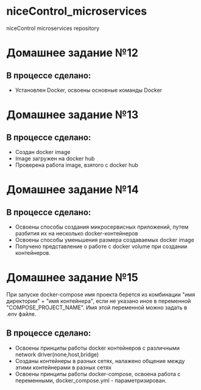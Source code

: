 # niceControl_microservices
niceControl microservices repository

# Домашнее задание №12

## В процессе сделано:
* Установлен Docker, освоены основные команды Docker

# Домашнее задание №13

## В процессе сделано:
* Создан docker image
* Image загружен на docker hub
* Проверена работа image, взятого с docker hub

# Домашнее задание №14

## В процессе сделано:
* Освоены способы создания микросервисных приложений, путем разбития их на несколько docker-контейнеров
* Освоены способы уменьшения размера создаваемых docker image
* Получено представление о работе с docker volume при создании контейнеров.

# Домашнее задание №15
При запуске docker-compose имя проекта берется из комбинации "имя директории" + "имя контейнера", если не указано иное в переменной "COMPOSE_PROJECT_NAME".
Имя этой переменной можно задать в .env файле.

## В процессе сделано:
* Освоены принципы работы docker контейнеров с различными network driver(none,host,bridge)
* Созданы контейнеры в разных сетях, налажено общение между этими контейнерами в разных сетях
* Освоены принципы работы docker-compose, освоена работа с переменными, docker_compose.yml - параметризирован.